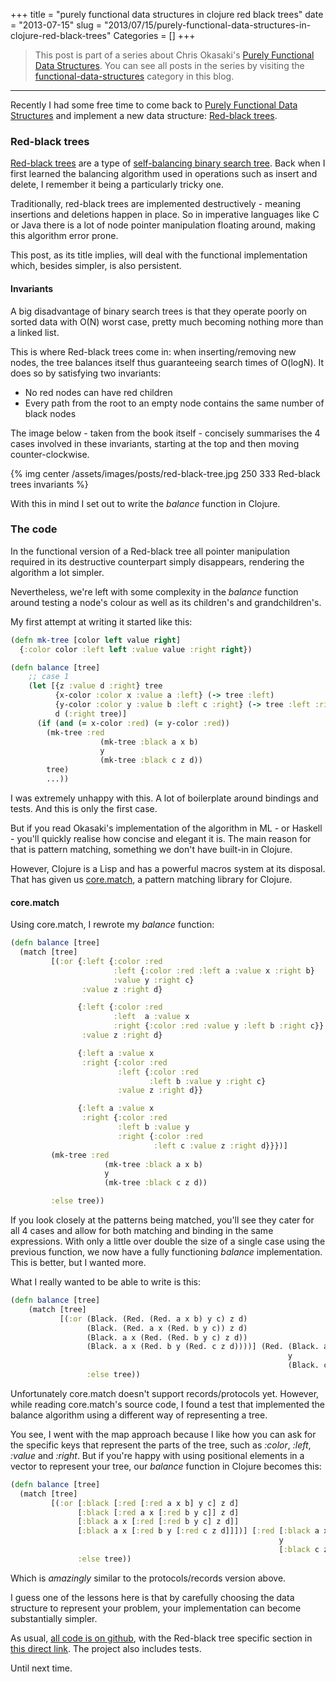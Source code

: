 +++
title = "purely functional data structures in clojure red black trees"
date = "2013-07-15"
slug = "2013/07/15/purely-functional-data-structures-in-clojure-red-black-trees"
Categories = []
+++

> This post is part of a series about Chris Okasaki's [Purely Functional Data Structures](http://amzn.to/UcIidh). You can see all posts in the series by visiting the [functional-data-structures](http://www.leonardoborges.com/writings/tags/functional-data-structures/) category in this blog.

* * *

Recently I had some free time to come back to [Purely Functional Data Structures](http://amzn.to/UcIidh) and implement a new data structure: [Red-black trees](http://en.wikipedia.org/wiki/Red%E2%80%93black_tree).

### Red-black trees

[Red-black trees](http://en.wikipedia.org/wiki/Red%E2%80%93black_tree) are a type of [self-balancing binary search tree](http://en.wikipedia.org/wiki/Self-balancing_binary_search_tree). Back when I first learned the balancing algorithm used in operations such as insert and delete, I remember it being a particularly tricky one.

Traditionally, red-black trees are implemented destructively - meaning insertions and deletions happen in place. So in imperative languages like C or Java there is a lot of node pointer manipulation floating around, making this algorithm error prone.

This post, as its title implies, will deal with the functional implementation which, besides simpler, is also persistent.

#### Invariants

A big disadvantage of binary search trees is that they operate poorly on sorted data with O(N) worst case, pretty much becoming nothing more than a linked list. 

This is where Red-black trees come in: when inserting/removing new nodes, the tree balances itself thus guaranteeing search times of O(logN). It does so by satisfying two invariants:

- No red nodes can have red children
- Every path from the root to an empty node contains the same number of black nodes

The image below - taken from the book itself - concisely summarises the 4 cases involved in these invariants, starting at the top and then moving counter-clockwise.

{% img center /assets/images/posts/red-black-tree.jpg 250 333 Red-black trees invariants %}

With this in mind I set out to write the *balance* function in Clojure.

### The code

In the functional version of a Red-black tree all pointer manipulation required in its destructive counterpart simply disappears, rendering the algorithm a lot simpler.

Nevertheless, we're left with some complexity in the *balance* function around testing a node's colour as well as its children's and grandchildren's.

My first attempt at writing it started like this:

```clojure
(defn mk-tree [color left value right]
  {:color color :left left :value value :right right})

(defn balance [tree]
    ;; case 1
    (let [{z :value d :right} tree
          {x-color :color x :value a :left} (-> tree :left)
          {y-color :color y :value b :left c :right} (-> tree :left :right)
          d (:right tree)]
      (if (and (= x-color :red) (= y-color :red))
        (mk-tree :red
                    (mk-tree :black a x b)
                    y
                    (mk-tree :black c z d))
        tree)
        ...))
```

I was extremely unhappy with this. A lot of boilerplate around bindings and tests. And this is only the first case.

But if you read Okasaki's implementation of the algorithm in ML - or Haskell -  you'll quickly realise how concise and elegant it is. The main reason for that is pattern matching, something we don't have built-in in Clojure.

However, Clojure is a Lisp and has a powerful macros system at its disposal. That has given us [core.match](https://github.com/clojure/core.match), a pattern matching library for Clojure.

#### core.match

Using core.match, I rewrote my *balance* function:

```clojure
(defn balance [tree]
  (match [tree]
         [(:or {:left {:color :red
                       :left {:color :red :left a :value x :right b}
                       :value y :right c}
                :value z :right d}

               {:left {:color :red                    
                       :left  a :value x
                       :right {:color :red :value y :left b :right c}}
                :value z :right d}

               {:left a :value x
                :right {:color :red
                        :left {:color :red
                               :left b :value y :right c}
                        :value z :right d}}

               {:left a :value x
                :right {:color :red
                        :left b :value y
                        :right {:color :red
                                :left c :value z :right d}}})]
         (mk-tree :red
                     (mk-tree :black a x b)
                     y
                     (mk-tree :black c z d))

         :else tree))
```

If you look closely at the patterns being matched, you'll see they cater for all 4 cases and allow for both matching and binding in the same expressions. With only a little over double the size of a single case using the previous function, we now have a fully functioning *balance* implementation. This is better, but I wanted more.

What I really wanted to be able to write is this:

```clojure
(defn balance [tree]
    (match [tree]
           [(:or (Black. (Red. (Red. a x b) y c) z d)
                 (Black. (Red. a x (Red. b y c)) z d)
                 (Black. a x (Red. (Red. b y c) z d))
                 (Black. a x (Red. b y (Red. c z d))))] (Red. (Black. a x b)
                                                              y
                                                              (Black. c z d))
                 :else tree))
```

Unfortunately core.match doesn't support records/protocols yet. However, while reading core.match's source code, I found a test that implemented the balance algorithm using a different way of representing a tree. 

You see, I went with the map approach because I like how you can ask for the specific keys that represent the parts of the tree, such as *:color*, *:left*, *:value* and *:right*. But if you're happy with using positional elements in a vector to represent your tree, our *balance* function in Clojure becomes this:

```clojure
(defn balance [tree]
  (match [tree]
         [(:or [:black [:red [:red a x b] y c] z d]
               [:black [:red a x [:red b y c]] z d]
               [:black a x [:red [:red b y c] z d]]
               [:black a x [:red b y [:red c z d]]])] [:red [:black a x b]
                                                            y
                                                            [:black c z d]]
               :else tree))
```

Which is *amazingly* similar to the protocols/records version above.

I guess one of the lessons here is that by carefully choosing the data structure to represent your problem, your implementation can become substantially simpler.

As usual, [all code is on github](https://github.com/leonardoborges/purely-functional-data-structures), with the Red-black tree specific section in [this direct link](https://github.com/leonardoborges/purely-functional-data-structures/blob/master/src/purely_functional_data_structures/ch3.clj#L384). The project also includes tests.

Until next time.
